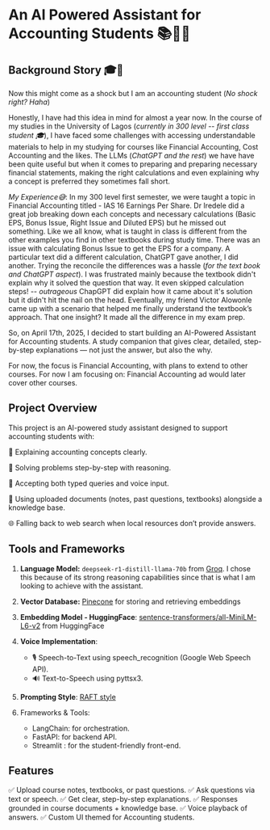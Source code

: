 # An AI Powered Assistant for Accounting Students 📚🧾🧠

## **Background Story 🎓🏫**
Now this might come as a shock but I am an accounting student (*No shock right? Haha*)

Honestly, I have had this idea in mind for almost a year now. In the course of my studies in the University of Lagos (*currently in 300 level -- first class student 🎓*), I have faced some challenges with accessing understandable materials to help in my studying for courses like Financial Accounting, Cost Accounting and the likes. The LLMs (*ChatGPT and the rest*) we have have been quite useful but when it comes to preparing and preparing necessary financial statements, making the right calculations and even explaining why a concept is preferred they sometimes fall short.

*My Experience😅*: In my 300 level first semester, we were taught a topic in Financial Accounting titled - IAS 16 Earnings Per Share. Dr Iredele did a great job breaking down each concepts and necessary calculations (Basic EPS, Bonus Issue, Right Issue and Diluted EPS) but he missed out something. Like we all know, what is taught in class is different from the other examples you find in other textbooks during study time. There was an issue with calculating Bonus Issue to get the EPS for a company. A particular text did a different calculation, ChatGPT gave another, I did another. Trying the reconcile the differences was a hassle (*for the text book and ChatGPT aspect*). I was frustrated mainly because the textbook didn't explain why it solved the question that way. It even skipped calculation steps! -- *outrageous* ChapGPT did explain how it came about it's solution but it didn't hit the nail on the head. Eventually, my friend Victor Alowonle came up with a scenario that helped me finally understand the textbook’s approach. That one insight? It made all the difference in my exam prep.

So, on April 17th, 2025, I decided to start building an AI-Powered Assistant for Accounting students. A study companion that gives clear, detailed, step-by-step explanations — not just the answer, but also the why.

For now, the focus is Financial Accounting, with plans to extend to other courses.
For now I am focusing on: Financial Accounting ad would later cover other courses.




## **Project Overview**
This project is an AI-powered study assistant designed to support accounting students with:

📖 Explaining accounting concepts clearly.

🧾 Solving problems step-by-step with reasoning.

🎤 Accepting both typed queries and voice input.

📂 Using uploaded documents (notes, past questions, textbooks) alongside a knowledge base.

🌐 Falling back to web search when local resources don’t provide answers.


## **Tools and Frameworks**
1. **Language Model:** `deepseek-r1-distill-llama-70b` from [Groq](https://console.groq.com/). I chose this because of its strong reasoning capabilities since that is what I am looking to achieve with the assistant. 

2. **Vector Database:**  [Pinecone](https://www.pinecone.io/) for storing and retrieving embeddings

3. **Embedding Model - HuggingFace**: [sentence-transformers/all-MiniLM-L6-v2](https://huggingface.co/sentence-transformers/all-MiniLM-L6-v2) from HuggingFace

4. **Voice Implementation**: 
    
    - 🎙 Speech-to-Text using speech_recognition (Google Web Speech API).
    -  🔊 Text-to-Speech using pyttsx3.

5. **Prompting Style**: [RAFT style](https://arxiv.org/abs/2403.10131)

6. Frameworks & Tools:

    - LangChain: for orchestration.
    - FastAPI: for backend API.
    - Streamlit : for the student-friendly front-end.

## **Features**

✅ Upload course notes, textbooks, or past questions.
✅ Ask questions via text or speech.
✅ Get clear, step-by-step explanations.
✅ Responses grounded in course documents + knowledge base.
✅ Voice playback of answers.
✅ Custom UI themed for Accounting students.